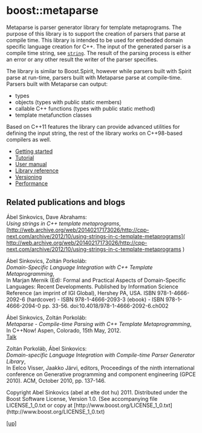 # boost::metaparse

Metaparse is parser generator library for template metaprograms. The purpose of
this library is to support the creation of parsers that parse at compile time.
This library is intended to be used for embedded domain specific language
creation for C++. The input of the generated parser is a compile time string,
see [`string`](string.html). The result of the parsing process is either an
error or any other result the writer of the parser specifies.

The library is similar to Boost.Spirit, however while parsers built with Spirit
parse at run-time, parsers built with Metaparse parse at compile-time. Parsers
built with Metaparse can output:

 * types
 * objects (types with public static members)
 * callable C++ functions (types with public static method)
 * template metafunction classes 

Based on C++11 features the library can provide advanced utilities for defining
the input string, the rest of the library works on C++98-based compilers as
well.

* [Getting started](getting_started.html)
* [Tutorial](https://github.com/sabel83/metaparse_tutorial#metaparse-tutorial)
* [User manual](manual.html)
* [Library reference](reference.html)
* [Versioning](versioning.html)
* [Performance](performance.html)

Related publications and blogs
------------------------------

Ábel Sinkovics, Dave Abrahams: <br />
*Using strings in C++ template metaprograms*, <br />
[http://web.archive.org/web/20140217173026/http://cpp-next.com/archive/2012/10/using-strings-in-c-template-metaprograms](
  http://web.archive.org/web/20140217173026/http://cpp-next.com/archive/2012/10/using-strings-in-c-template-metaprograms
)

Ábel Sinkovics, Zoltán Porkoláb: <br />
*Domain-Specific Language Integration with C++ Template Metaprogramming*, <br />
In Marjan Mernik (Ed): Formal and Practical Aspects of Domain-Specific
Languages: Recent Developments. Published by Information Science Reference (an
imprint of IGI Global), Hershey PA, USA. ISBN 978-1-4666-2092-6 (hardcover) -
ISBN 978-1-4666-2093-3 (ebook) - ISBN 978-1-4666-2094-0 pp. 33-56.
doi:10.4018/978-1-4666-2092-6.ch002

Ábel Sinkovics, Zoltán Porkoláb: <br />
*Metaparse - Compile-time Parsing with C++ Template Metaprogramming*, <br />
In C++Now! Aspen, Colorado, 15th May, 2012. <br />
[Talk](http://www.youtube.com/watch?v=v3XoWi0XbZk)

Zoltán Porkoláb, Ábel Sinkovics: <br />
*Domain-specific Language Integration with Compile-time Parser Generator
Library*, <br />
In Eelco Visser, Jaakko Järvi, editors, Proceedings of the ninth
international conference on Generative programming and component
engineering (GPCE 2010). ACM, October 2010, pp. 137-146.

<p class="copyright">
Copyright Abel Sinkovics (abel at elte dot hu) 2011.
Distributed under the Boost Software License, Version 1.0.
(See accompanying file LICENSE_1_0.txt or copy at
[http://www.boost.org/LICENSE_1_0.txt](http://www.boost.org/LICENSE_1_0.txt)
</p>

[[up]](../../../index.html)



